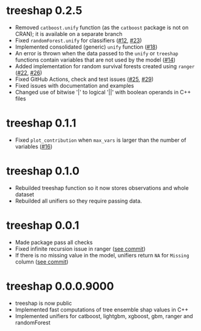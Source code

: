 # treeshap 0.2.5
* Removed `catboost.unify` function (as the `catboost` package is not on CRAN); it is available on a separate branch
* Fixed `randomForest.unify` for classifiers ([#12](https://github.com/ModelOriented/treeshap/issues/12), [#23](https://github.com/ModelOriented/treeshap/issues/23))
* Implemented consolidated (generic) `unify` function ([#18](https://github.com/ModelOriented/treeshap/issues/18))
* An error is thrown when the data passed to the `unify` or `treeshap` functions contain variables that are not used by the model ([#14](https://github.com/ModelOriented/treeshap/issues/14))
* Added implementation for random survival forests created using `ranger` ([#22](https://github.com/ModelOriented/treeshap/pull/22), [#26](https://github.com/ModelOriented/treeshap/pull/26))
* Fixed GitHub Actions, check and test issues ([#25](https://github.com/ModelOriented/treeshap/pull/25), [#29](https://github.com/ModelOriented/treeshap/pull/29)) 
* Fixed issues with documentation and examples
* Changed use of bitwise '|' to logical '||' with boolean operands in C++ files

# treeshap 0.1.1
* Fixed `plot_contribution` when `max_vars` is larger than the number of variables ([#16](https://github.com/ModelOriented/treeshap/issues/16))

# treeshap 0.1.0
* Rebuilded treeshap function so it now stores observations and whole dataset
* Rebuilded all unifiers so they require passing data.

# treeshap 0.0.1
* Made package pass all checks
* Fixed infinite recursion issue in ranger  ([see commit](https://github.com/ModelOriented/treeshap/commit/eff70d8095932128151fb4c015fd61b89635aa9e))
* If there is no missing value in the model, unifiers return `NA` for `Missing` column ([see commit](https://github.com/ModelOriented/treeshap/commit/eff70d8095932128151fb4c015fd61b89635aa9e))

# treeshap 0.0.0.9000
* treeshap is now public
* Implemented fast computations of tree ensemble shap values in C++
* Implemented unifiers for catboost, lightgbm, xgboost, gbm, ranger and randomForest




